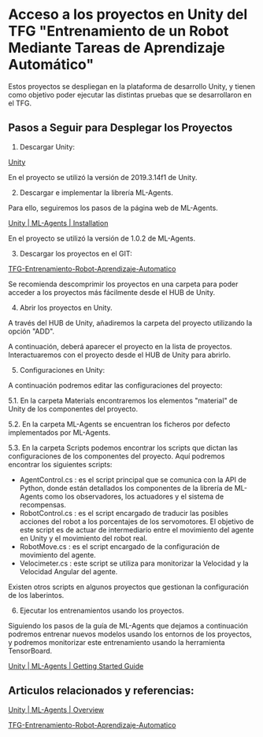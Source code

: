 # Acceso a los proyectos en Unity del TFG "Entrenamiento de un Robot Mediante Tareas de Aprendizaje Automático"

Estos proyectos se despliegan en la plataforma de desarrollo Unity, y tienen como objetivo poder ejecutar las distintas pruebas que se desarrollaron en el TFG.

## Pasos a Seguir para Desplegar los Proyectos

1. Descargar Unity:

[Unity](https://unity.com/)

En el proyecto se utilizó la versión de 2019.3.14f1 de Unity.

2. Descargar e implementar la librería ML-Agents.

Para ello, seguiremos los pasos de la página web de ML-Agents.

[Unity | ML-Agents | Installation](https://github.com/Unity-Technologies/ml-agents/blob/main/docs/Installation.md)

En el proyecto se utilizó la versión de 1.0.2 de ML-Agents.

3. Descargar los proyectos en el GIT:

[TFG-Entrenamiento-Robot-Aprendizaje-Automatico](https://github.com/cabannas/TFG-Entrenamiento-Robot-Aprendizaje-Automatico)

Se recomienda descomprimir los proyectos en una carpeta para poder acceder a los proyectos más fácilmente desde el HUB de Unity.

4. Abrir los proyectos en Unity.

A través del HUB de Unity, añadiremos la carpeta del proyecto utilizando la opción "ADD".

A continuación, deberá aparecer el proyecto en la lista de proyectos. Interactuaremos con el proyecto desde el HUB de Unity para abrirlo.

5. Configuraciones en Unity:

A continuación podremos editar las configuraciones del proyecto:

5.1. En la carpeta Materials encontraremos los elementos "material" de Unity de los componentes del proyecto.

5.2. En la carpeta ML-Agents se encuentran los ficheros por defecto implementados por ML-Agents.

5.3. En la carpeta Scripts podemos encontrar los scripts que dictan las configuraciones de los componentes del proyecto.
Aquí podremos encontrar los siguientes scripts:
    
* AgentControl.cs : es el script principal que se comunica con la API de Python, donde están detallados los componentes de la librería de ML-Agents como los observadores, los actuadores y el sistema de recompensas.
* RobotControl.cs : es el script encargado de traducir las posibles acciones del robot a los porcentajes de los servomotores. El objetivo de este script es de actuar de intermediario entre el movimiento del agente en Unity y el movimiento del robot real.
* RobotMove.cs : es el script encargado de la configuración de movimiento del agente.
* Velocimeter.cs : este script se utiliza para monitorizar la Velocidad y la Velocidad Angular del agente.

Existen otros scripts en algunos proyectos que gestionan la configuración de los laberintos.

6. Ejecutar los entrenamientos usando los proyectos.

Siguiendo los pasos de la guía de ML-Agents que dejamos a continuación podremos entrenar nuevos modelos usando los entornos de los proyectos, y podremos monitorizar este entrenamiento usando la herramienta TensorBoard.

[Unity | ML-Agents | Getting Started Guide](https://github.com/Unity-Technologies/ml-agents/blob/main/docs/Getting-Started.md)


## Articulos relacionados y referencias:

[Unity | ML-Agents | Overview](https://github.com/Unity-Technologies/ml-agents/blob/main/docs/ML-Agents-Overview.md#summary-and-next-steps)

[TFG-Entrenamiento-Robot-Aprendizaje-Automatico](https://github.com/cabannas/TFG-Entrenamiento-Robot-Aprendizaje-Automatico)
